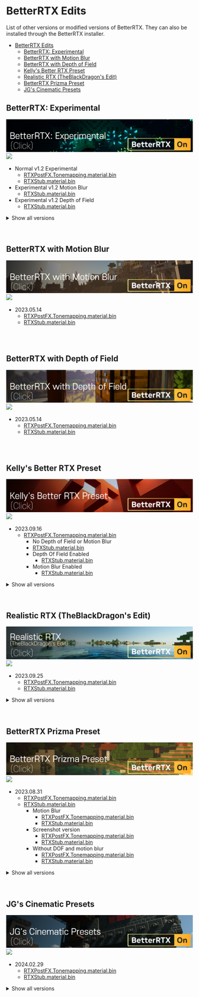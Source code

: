 # BetterRTX Edits

List of other versions or modified versions of BetterRTX.
They can also be installed through the BetterRTX installer.

- [BetterRTX Edits](#betterrtx-edits)
  - [BetterRTX: Experimental](#betterrtx-experimental)
  - [BetterRTX with Motion Blur](#betterrtx-with-motion-blur)
  - [BetterRTX with Depth of Field](#betterrtx-with-depth-of-field)
  - [Kelly's Better RTX Preset](#kellys-better-rtx-preset)
  - [Realistic RTX (TheBlackDragon's Edit)](#realistic-rtx-theblackdragons-edit)
  - [BetterRTX Prizma Preset](#betterrtx-prizma-preset)
  - [JG's Cinematic Presets](#jgs-cinematic-presets)

## BetterRTX: Experimental
[![](/banners/BetterRTX%20Edits/BetterRTX%20Experimental.png)](https://discord.com/channels/691547840463241267/1111388664468086836)  
[![](https://img.shields.io/badge/Screen_Shots-click-white?style=social-square)](screenshots/Better%20RTX/BetterRTX%20Experimental/README.md)  

- Normal v1.2 Experimental
  - [RTXPostFX.Tonemapping.material.bin](https://cdn.discordapp.com/attachments/1111388664468086836/1148375947129663528/RTXPostFX.Tonemapping.material.bin?ex=65ef7df1&is=65dd08f1&hm=683ca789bfbfb107c455bf5977ff7ee2533a2e0f8ecae53d9f16db05c542a7ef&)
  - [RTXStub.material.bin](https://cdn.discordapp.com/attachments/1111388664468086836/1148375947486175392/RTXStub.material.bin?ex=65ef7df1&is=65dd08f1&hm=dbf72b46698e0454a8ff56216f31d4233e12ec7dd5e336c6620893595ec50133&)
- Experimental v1.2 Motion Blur
  - [RTXStub.material.bin](https://cdn.discordapp.com/attachments/1111388664468086836/1148376552845885590/RTXStub.material.bin?ex=65ef7e82&is=65dd0982&hm=036a950529cdcc6e750d957e8496b116ecb1db6bb677a21dad4ae410641a31f3&)
- Experimental v1.2 Depth of Field
  - [RTXStub.material.bin](https://cdn.discordapp.com/attachments/1111388664468086836/1148376821516222484/RTXStub.material.bin?ex=65ef7ec2&is=65dd09c2&hm=8ae96c6701d3fd4b9f1cadeec7b409f411f29f54ecf7e608fa954bbd69cbe2aa&)


<details>
<summary> Show all versions </summary>

- 2023.05.26
  - [RTXPostFX.Tonemapping.material.bin](https://cdn.discordapp.com/attachments/1111388664468086836/1111389944276062257/RTXPostFX.Tonemapping.material.bin)
  - [RTXStub.material.bin](https://cdn.discordapp.com/attachments/1111388664468086836/1111389944276062257/RTXPostFX.Tonemapping.material.bin)
    - Depth Of Field Enabled
      - [RTXStub.material.bin](https://cdn.discordapp.com/attachments/1111388664468086836/1113704104053714955/RTXStub.material.bin)
    - Motion Blur Enabled
      - [RTXStub.material.bin](https://cdn.discordapp.com/attachments/1111388664468086836/1113705335421669417/RTXStub.material.bin)

</details>

<br/>
<br/>

## BetterRTX with Motion Blur
[![](/banners/BetterRTX%20Edits/BetterRTX%20with%20Motion%20Blur.png)](https://discord.com/channels/691547840463241267/1106816250249744457)  
[![](https://img.shields.io/badge/Screen_Shots-click-white?style=social-square)](screenshots/Better%20RTX/BetterRTX%20with%20Motion%20Blur/README.md)  

- 2023.05.14
  - [RTXPostFX.Tonemapping.material.bin](https://cdn.discordapp.com/attachments/1106816250249744457/1107024812649500733/RTXPostFX.Tonemapping.material.bin)
  - [RTXStub.material.bin](https://cdn.discordapp.com/attachments/1106816250249744457/1107024812947292220/RTXStub.material.bin)

<br/>
<br/>

## BetterRTX with Depth of Field
[![](/banners/BetterRTX%20Edits/BetterRTX%20with%20Depth%20of%20Field.png)](https://discord.com/channels/691547840463241267/1106816902807949384)  
[![](https://img.shields.io/badge/Screen_Shots-click-white?style=social-square)](screenshots/Better%20RTX/BetterRTX%20with%20Depth%20of%20Field/README.md)  

- 2023.05.14
  - [RTXPostFX.Tonemapping.material.bin](https://cdn.discordapp.com/attachments/1106816902807949384/1107024422906384404/RTXPostFX.Tonemapping.material.bin)
  - [RTXStub.material.bin](https://cdn.discordapp.com/attachments/1106816902807949384/1107024423262896259/RTXStub.material.bin)

<br/>
<br/>

## Kelly's Better RTX Preset
[![](/banners/BetterRTX%20Edits/Kelly's%20Better%20RTX%20Preset.png)](https://discord.com/channels/691547840463241267/1106821387185827881)  
[![](https://img.shields.io/badge/Screen_Shots-click-white?style=social-square)](screenshots/Better%20RTX/Kelly's%20Better%20RTX%20Preset/README.md)  

- 2023.09.16
  - [RTXPostFX.Tonemapping.material.bin](https://cdn.discordapp.com/attachments/1106821387185827881/1152602004804341882/RTXPostFX.Tonemapping.material.bin?ex=65f5a344&is=65e32e44&hm=c3d75dfeb7cb3f33ec17a1292677abf2cb235e2ffe6d64fa08618fafd0ab9435&)
    -  No Depth of Field or Motion Blur
      - [RTXStub.material.bin](https://cdn.discordapp.com/attachments/1106821387185827881/1152602069329518692/RTXStub.material.bin?ex=65f5a353&is=65e32e53&hm=afe40129d66693cd5c78a409aadd2bc99d2c8ff6d832f50d5da1fec2dc4fc104&)
    - Depth Of Field Enabled
      - [RTXStub.material.bin](https://cdn.discordapp.com/attachments/1106821387185827881/1152602135331098705/RTXStub.material.bin?ex=65f5a363&is=65e32e63&hm=63c787e995a6432c77b7ae82ff8b5bf444b5bc55041612cfe179d15c8ffd00b0&)
    - Motion Blur Enabled
      - [RTXStub.material.bin](https://cdn.discordapp.com/attachments/1106821387185827881/1152602203488538665/RTXStub.material.bin?ex=65f5a373&is=65e32e73&hm=6ae514d6384fd27030028bda77e9bce9e7be6f564baeb2948e0838db310b498c&)


<details>
<summary> Show all versions </summary>

- 2023.09.15
  - [RTXPostFX.Tonemapping.material.bin](https://cdn.discordapp.com/attachments/1106821387185827881/1151926091863302306/RTXPostFX.Tonemapping.material.bin?ex=65f32dc6&is=65e0b8c6&hm=06e61c5011c9c6e071330bbfdad8499db7861b78481ad1932df5c0c39d3a8b5a&)
    -  No Depth of Field or Motion Blur
      - [RTXStub.material.bin](https://cdn.discordapp.com/attachments/1106821387185827881/1151926191461244978/RTXStub.material.bin?ex=65f32ddd&is=65e0b8dd&hm=c06c1eed14832c83987cf55ae94112043fa9479fecf21c598b8ea9a5b15e9a74&)
    - Depth Of Field Enabled
      - [RTXStub.material.bin](https://cdn.discordapp.com/attachments/1106821387185827881/1151926549843554335/RTXStub.material.bin?ex=65f32e33&is=65e0b933&hm=09507164988a8c36de25b477850ab36ac70e6824938a7be4e7a1726b6a5567d4&)
    - Motion Blur Enabled
      - [RTXStub.material.bin](https://cdn.discordapp.com/attachments/1106821387185827881/1151926620974764104/RTXStub.material.bin?ex=65f32e44&is=65e0b944&hm=ebfb7aaa40882a8a5aa5100335178a6f3ac2bf74196538aba446be61434ee210&)

- 2023.06.09
  - [RTXPostFX.Tonemapping.material.bin](https://cdn.discordapp.com/attachments/1106821387185827881/1116633455577546812/RTXStub.material.bin)
  - [RTXStub.material.bin](https://cdn.discordapp.com/attachments/1106816902807949384/1107024423262896259/RTXStub.material.bin)
    - Depth Of Field Enabled
      - [RTXStub.material.bin](https://cdn.discordapp.com/attachments/1106821387185827881/1116633525693722736/RTXStub.material.bin)
    - Motion Blur Enabled
      - [RTXStub.material.bin](https://cdn.discordapp.com/attachments/1106821387185827881/1116633595231084584/RTXStub.material.bin)

</details>

<br/>
<br/>

## Realistic RTX (TheBlackDragon's Edit)
[![](/banners/BetterRTX%20Edits/Realistic%20RTX%20(TheBlackDragon's%20Edit).png)](https://discord.com/channels/691547840463241267/1107013729192792165)  
[![](https://img.shields.io/badge/Screen_Shots-click-white?style=social-square)](screenshots/Better%20RTX/Realistic%20RTX%20(TheBlackDragon's%20Edit)/README.md) 

- 2023.09.25
  - [RTXPostFX.Tonemapping.material.bin](https://cdn.discordapp.com/attachments/1107013729192792165/1155693169036492900/RTXPostFX.Tonemapping.material.bin?ex=65f7a7a3&is=65e532a3&hm=ab69b0bd5399c89ac6cee43490457db993701a566f4cc2dfda8842b7680d5589&)
  - [RTXStub.material.bin](https://cdn.discordapp.com/attachments/1107013729192792165/1155693169426567308/RTXStub.material.bin?ex=65f7a7a3&is=65e532a3&hm=7433fa34017b6ce332079bd250804fb8e743d0290373aa2d42a40697211e2b56&)

<details>
<summary> Show all versions </summary>

- 2023.06.24
  - [RTXPostFX.Tonemapping.material.bin](https://cdn.discordapp.com/attachments/1107013729192792165/1122033445137289316/RTXPostFX.Tonemapping.material.bin)
  - [RTXStub.material.bin](https://cdn.discordapp.com/attachments/1107013729192792165/1122033445506396181/RTXStub.material.bin)

- 2023.05.16
  - [RTXPostFX.Tonemapping.material.bin](https://cdn.discordapp.com/attachments/1107013729192792165/1107722908748488884/RTXPostFX.Tonemapping.material.bin) 
  - [RTXStub.material.bin](https://cdn.discordapp.com/attachments/1107013729192792165/1107722909042094212/RTXStub.material.bin)

- 2023.05.14
  - [RTXPostFX.Tonemapping.material.bin](https://cdn.discordapp.com/attachments/1107013729192792165/1107158063330361434/RTXPostFX.Tonemapping.material.bin)
  - [RTXStub.material.bin](https://cdn.discordapp.com/attachments/1107013729192792165/1107158063724630117/RTXStub.material.bin)

</details>

<br/>
<br/>

## BetterRTX Prizma Preset
[![](/banners/BetterRTX%20Edits/BetterRTX%20Prizma%20Preset.png)](https://discord.com/channels/691547840463241267/1129180719499989122)  
[![](https://img.shields.io/badge/Screen_Shots-click-white?style=social-square)](screenshots/Better%20RTX/BetterRTX%20Prizma%20Preset/README.md)  

- 2023.08.31
  - [RTXPostFX.Tonemapping.material.bin](https://cdn.discordapp.com/attachments/1129180719499989122/1146573164663545886/RTXPostFX.Tonemapping.material.bin?ex=65f22978&is=65dfb478&hm=79a084c6a38e56e8126b93a9868896d204cc6d5fb3bba04dd1491249a0c4c9be&)
  - [RTXStub.material.bin](https://cdn.discordapp.com/attachments/1129180719499989122/1146573165133320302/RTXStub.material.bin?ex=65f22978&is=65dfb478&hm=c2a897d97e5935bf3df70875d92e32cb51bc50e7cea2302c7b96f744a5ca72f5&)
    - Motion Blur
      - [RTXPostFX.Tonemapping.material.bin](https://cdn.discordapp.com/attachments/1129180719499989122/1146576658405523517/RTXPostFX.Tonemapping.material.bin?ex=65f22cb9&is=65dfb7b9&hm=314e780815384213ba368c7c471671b2e1a4527b4e948b8cbff04e2a047bf410&)
      - [RTXStub.material.bin](https://cdn.discordapp.com/attachments/1129180719499989122/1146576658002882640/RTXStub.material.bin?ex=65f22cb9&is=65dfb7b9&hm=1faf7a2bfc9eec691b60f82fd3318a84634458bc874e9abd0f9b3f5c325dba0b&)
    - Screenshot version
      - [RTXPostFX.Tonemapping.material.bin](https://cdn.discordapp.com/attachments/1129180719499989122/1146578446688989234/RTXPostFX.Tonemapping.material.bin?ex=65f22e64&is=65dfb964&hm=e0feb1863a6f9eda71501f4ed0aebe6b3289e9cdac824141b2285f63407ff763&)
      - [RTXStub.material.bin](https://cdn.discordapp.com/attachments/1129180719499989122/1146578447079051445/RTXStub.material.bin?ex=65f22e64&is=65dfb964&hm=0404afd28e183ab3b682cee2fd91771c6df05671f9205b68dc4093839dd2a108&)
    - Without DOF and motion blur
      - [RTXPostFX.Tonemapping.material.bin](https://cdn.discordapp.com/attachments/1129180719499989122/1146578892988088501/RTXPostFX.Tonemapping.material.bin?ex=65f22ece&is=65dfb9ce&hm=a261c90e20417be1b8e68a11ea81636841060f44a760e4bc2777cf9d70687da9&)
      - [RTXStub.material.bin](https://cdn.discordapp.com/attachments/1129180719499989122/1146578893583687681/RTXStub.material.bin?ex=65f22ece&is=65dfb9ce&hm=585d0bdadf1f8da852a4c34a181ba0a240b8ff47736f9328a9dd065d03b66b16&)

<details>
<summary> Show all versions </summary>

- 2023.07.14
  - [RTXPostFX.Tonemapping.material.bin](https://cdn.discordapp.com/attachments/1129180719499989122/1129181947587989635/RTXPostFX.Tonemapping.material.bin)
  - [RTXStub.material.bin](https://cdn.discordapp.com/attachments/1129180719499989122/1129181947915141120/RTXStub.material.bin)
    - Motion Blur
      - [RTXPostFX.Tonemapping.material.bin](https://cdn.discordapp.com/attachments/1129180719499989122/1129517820691103825/RTXPostFX.Tonemapping.material.bin)
      - [RTXStub.material.bin](https://cdn.discordapp.com/attachments/1129180719499989122/1129517821110538330/RTXStub.material.bin)
    - Lumen Preset
      - [RTXPostFX.Tonemapping.material.bin](https://cdn.discordapp.com/attachments/1129180719499989122/1129872721405300876/RTXPostFX.Tonemapping.material.bin)
      - [RTXStub.material.bin](https://cdn.discordapp.com/attachments/1129180719499989122/1129872721745035324/RTXStub.material.bin)
    - Without DOF and motion blur
      - [RTXPostFX.Tonemapping.material.bin](https://cdn.discordapp.com/attachments/1129180719499989122/1131554007396126740/RTXPostFX.Tonemapping.material.bin)
      - [RTXStub.material.bin](https://cdn.discordapp.com/attachments/1129180719499989122/1131554007802990702/RTXStub.material.bin)

</details>

<br/>
<br/>

## JG's Cinematic Presets
[![](/banners/BetterRTX%20Edits/JG's%20Cinematic%20Presets.png)](https://discord.com/channels/691547840463241267/1212511104601817208)  
[![](https://img.shields.io/badge/Screen_Shots-click-white?style=social-square)](screenshots/Better%20RTX/JG's%20Cinematic%20Presets/README.md)  

- 2024.02.29
  - [RTXPostFX.Tonemapping.material.bin](https://cdn.discordapp.com/attachments/1212511104601817208/1212516671240151040/RTXPostFX.Tonemapping.material.bin?ex=65f21f25&is=65dfaa25&hm=ec3ed01fce710ef1306cc93b0cc0b56c4434f2938b103257c54712e6cca68c00&)
  - [RTXStub.material.bin](https://cdn.discordapp.com/attachments/1212511104601817208/1212516671554715678/RTXStub.material.bin?ex=65f21f25&is=65dfaa25&hm=52b7d0207748ea967023f08351d5bf6c32ae8737531d43e12e856e14ad317a9d&)


<details>
<summary> Show all versions </summary>

- 2024.03.01
  - [RTXPostFX.Tonemapping.material.bin](https://cdn.discordapp.com/attachments/1212511104601817208/1212803570529865738/RTXPostFX.Tonemapping.material.bin?ex=65f32a58&is=65e0b558&hm=3e024a4f03dc9ed2d548c6a178a959574eeb7c5760815364de722457a134de2c&)
  - [RTXStub.material.bin](https://cdn.discordapp.com/attachments/1212511104601817208/1212803570181603358/RTXStub.material.bin?ex=65f32a57&is=65e0b557&hm=732732b8998f89c87d23361180fff7127541593a357cf2f77013b574293cbbec&)

</details>